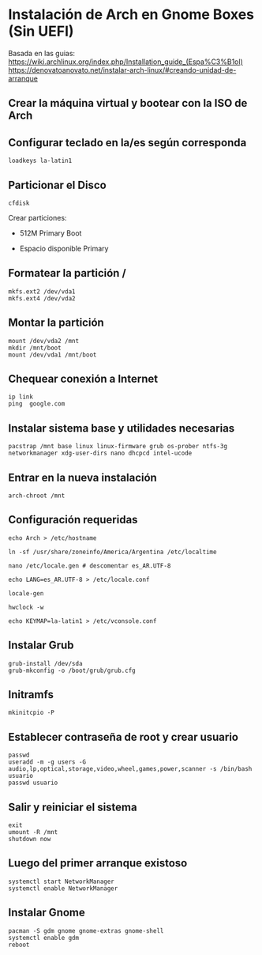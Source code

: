 # Instalación de Arch en Gnome Boxes (Sin UEFI)

Basada en las guias:
https://wiki.archlinux.org/index.php/Installation_guide_(Espa%C3%B1ol)
https://denovatoanovato.net/instalar-arch-linux/#creando-unidad-de-arranque

## Crear la máquina virtual y bootear con la ISO de Arch

## Configurar teclado en la/es según corresponda

~~~
loadkeys la-latin1
~~~

## Particionar el Disco

~~~
cfdisk
~~~

Crear particiones: 

- 512M Primary Boot

- Espacio disponible Primary

## Formatear la partición /

~~~
mkfs.ext2 /dev/vda1
mkfs.ext4 /dev/vda2
~~~

## Montar la partición

~~~
mount /dev/vda2 /mnt
mkdir /mnt/boot
mount /dev/vda1 /mnt/boot
~~~

## Chequear conexión a Internet

~~~
ip link
ping  google.com
~~~

## Instalar sistema base y utilidades necesarias

~~~
pacstrap /mnt base linux linux-firmware grub os-prober ntfs-3g networkmanager xdg-user-dirs nano dhcpcd intel-ucode
~~~

## Entrar en la nueva instalación

~~~
arch-chroot /mnt
~~~

## Configuración requeridas

~~~
echo Arch > /etc/hostname

ln -sf /usr/share/zoneinfo/America/Argentina /etc/localtime

nano /etc/locale.gen # descomentar es_AR.UTF-8

echo LANG=es_AR.UTF-8 > /etc/locale.conf

locale-gen

hwclock -w

echo KEYMAP=la-latin1 > /etc/vconsole.conf
~~~

## Instalar Grub

~~~
grub-install /dev/sda
grub-mkconfig -o /boot/grub/grub.cfg
~~~

## Initramfs

~~~
mkinitcpio -P
~~~

## Establecer contraseña de root y crear usuario

~~~
passwd
useradd -m -g users -G audio,lp,optical,storage,video,wheel,games,power,scanner -s /bin/bash usuario
passwd usuario
~~~

## Salir y reiniciar el sistema

~~~
exit
umount -R /mnt
shutdown now
~~~

## Luego del primer arranque existoso

~~~
systemctl start NetworkManager
systemctl enable NetworkManager
~~~

## Instalar Gnome

~~~
pacman -S gdm gnome gnome-extras gnome-shell
systemctl enable gdm
reboot
~~~

